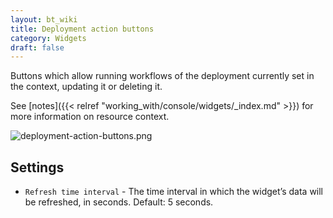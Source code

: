 ```yaml
---
layout: bt_wiki
title: Deployment action buttons
category: Widgets
draft: false
---
```

Buttons which allow running workflows of the deployment currently set in the context, updating it or deleting it.

See [notes]({{< relref "working_with/console/widgets/_index.md" >}}) for more information on resource context.

![deployment-action-buttons.png]( /images/ui/widgets/deployment-action-buttons.png )


## Settings

* `Refresh time interval` - The time interval in which the widget’s data will be refreshed, in seconds. Default: 5 seconds.
